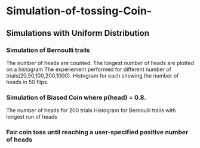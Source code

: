 # Simulation-of-tossing-Coin-

## Simulations with Uniform Distribution
### Simulation of Bernoulli trails
The number of heads are counted. The longest number of heads are plotted on a histogram
The experiement performed for different number of trials(20,50,100,200,1000). Histogram for each showing the number of heads in 50 flips.
### Simulation of Biased Coin where p(head) = 0.8.
The number of heads for 200 trials
Histogram for Bernoulli trails with longest run of heads
### Fair coin toss until reaching a user-specified positive number of heads
